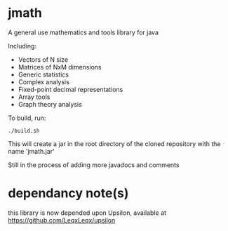 # jmath
A general use mathematics and tools library for java

Including:

- Vectors of N size
- Matrices of NxM dimensions
- Generic statistics
- Complex analysis
- Fixed-point decimal representations
- Array tools
- Graph theory analysis


To build, run:

	./build.sh

This will create a jar in the root directory
of the cloned repository with the name 'jmath.jar'


Still in the process of adding more javadocs and comments

# dependancy note(s)
this library is now depended upon Upsilon, available at 
https://github.com/LeqxLeqx/upsilon
